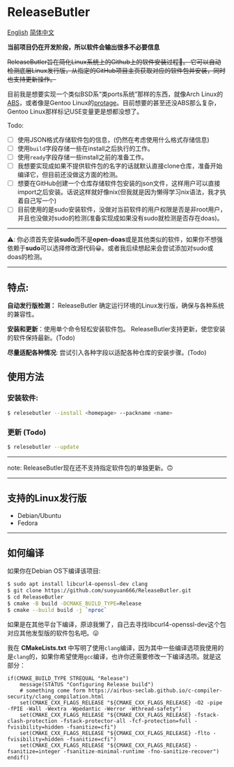 # ReleaseButler

[English](./README.md) [简体中文](./README_ZH_CN.md)

**当前项目仍在开发阶段，所以软件会输出很多不必要信息**

~~ReleaseButler旨在简化Linux系统上的Github上的软件安装过程🤗。 它可以自动检测底层Linux发行版，从指定的GitHub项目主页获取对应的软件包并安装，同时也支持更新操作。~~

目前我是想要实现一个类似BSD系“类ports系统”那样的东西，就像Arch Linux的[ABS](https://wiki.archlinux.org/title/Arch_build_system)，或者像是Gentoo Linux的[protage](https://wiki.gentoo.org/wiki/Portage)。目前想要的甚至还没ABS那么复杂，Gentoo Linux那样标记USE变量更是想都没想了。

Todo:

- [ ] 使用JSON格式存储软件包的信息，(仍然在考虑使用什么格式存储信息)
- [ ] 使用`build`字段存储一些在install之后执行的工作。
- [ ] 使用`ready`字段存储一些install之前的准备工作。
- [ ] 我想要实现成如果不提供软件包的名字的话就默认直接clone仓库，准备开始编译它，但目前还没做这方面的检测。
- [ ] 想要在GitHub创建一个仓库存储软件包安装的json文件，这样用户可以直接import之后安装。话说这样就好像nix(但我就是因为懒得学习nix语法，我才执着自己写一个)
- [ ] 目前使用的是sudo安装软件，没做对当前软件的用户权限是否是非root用户，并且也没做对sudo的检测(准备实现成如果没有sudo就检测是否存在doas)。

---

⚠️: 你必须首先安装**sudo**而不是**open-doas**或是其他类似的软件，如果你不想强依赖于**sudo**可以选择修改源代码😀。或者我后续想起来会尝试添加对sudo或doas的检测。

---

## 特点:

**自动发行版检测：** ReleaseButler 确定运行环境的Linux发行版，确保与各种系统的兼容性。

**安装和更新**：使用单个命令轻松安装软件包。 ReleaseButler支持更新，使您安装的软件保持最新。(Todo)

**尽量适配各种情况**: 尝试引入各种字段以适配各种仓库的安装步骤。(Todo)

## 使用方法

### 安装软件:

```bash
$ relesebutler --install <homepage> --packname <name>
```

### 更新 (Todo)

```bash
$ relesebutler --update
```

---

note: ReleaseButler现在还不支持指定软件包的单独更新。🙃

---

## 支持的Linux发行版

- Debian/Ubuntu
- Fedora

---

## 如何编译

如果你在Debian OS下编译该项目:

```bash
$ sudo apt install libcurl4-openssl-dev clang
$ git clone https://github.com/suoyuan666/ReleaseButler.git
$ cd ReleaseButler
$ cmake -B build -DCMAKE_BUILD_TYPE=Release
$ cmake --build build -j `nproc`
```

如果是在其他平台下编译，原谅我懒了，自己去寻找libcurl4-openssl-dev这个包对应其他发型版的软件包名吧。😛

我在 **CMakeLists.txt** 中写明了使用`clang`编译，因为其中一些编译选项我使用的是`clang`的，如果你希望使用`gcc`编译，也许你还需要修改一下编译选项。就是这部分：

```CMakeLists
if(CMAKE_BUILD_TYPE STREQUAL "Release")
    message(STATUS "Configuring Release build")
    # something come form https://airbus-seclab.github.io/c-compiler-security/clang_compilation.html
    set(CMAKE_CXX_FLAGS_RELEASE "${CMAKE_CXX_FLAGS_RELEASE} -O2 -pipe -fPIE -Wall -Wextra -Wpedantic -Werror -Wthread-safety")
    set(CMAKE_CXX_FLAGS_RELEASE "${CMAKE_CXX_FLAGS_RELEASE} -fstack-clash-protection -fstack-protector-all -fcf-protection=full -fvisibility=hidden -fsanitize=cfi")
    set(CMAKE_CXX_FLAGS_RELEASE "${CMAKE_CXX_FLAGS_RELEASE} -flto -fvisibility=hidden -fsanitize=cfi")
    set(CMAKE_CXX_FLAGS_RELEASE "${CMAKE_CXX_FLAGS_RELEASE} -fsanitize=integer -fsanitize-minimal-runtime -fno-sanitize-recover")
endif()
```